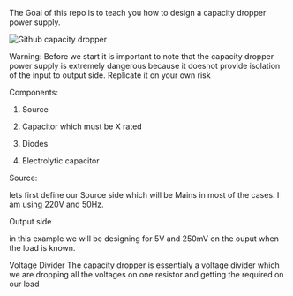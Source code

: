 The Goal of this repo is to teach you how to design a capacity dropper power supply.


![Github capacity dropper](https://github.com/user-attachments/assets/a3235709-b262-4e21-bda5-f5591976ab07)


Warning:
Before we start it is important to note that the capacity dropper power supply is extremely dangerous because it doesnot provide isolation of the input to output side. Replicate it on your own risk


Components:

1. Source


2. Capacitor which must be X rated


3. Diodes


4. Electrolytic capacitor


Source:


lets first define our Source side which will be Mains in most of the cases. I am using 220V and 50Hz.


Output side


in this example we will be designing for 5V and 250mV on the ouput when the load is known. 


Voltage Divider
The capacity dropper is essentialy a voltage divider which we are dropping all the voltages on one resistor and getting the required on our load




